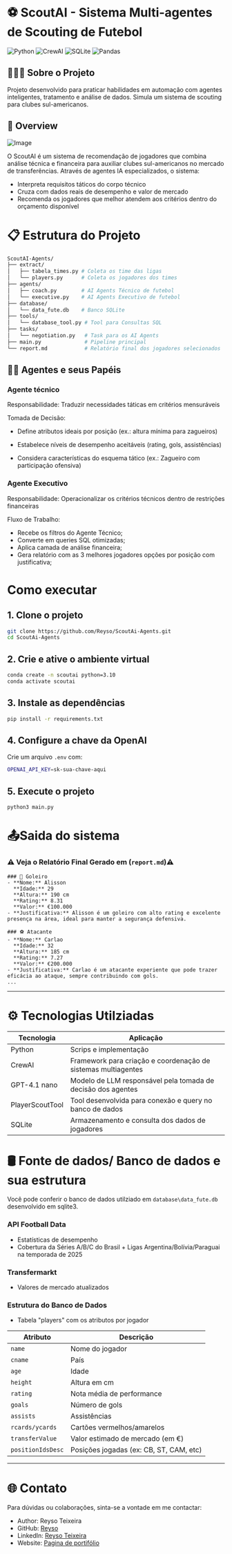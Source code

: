 # ⚽ ScoutAI - Sistema Multi-agentes de Scouting de Futebol

![Python](https://img.shields.io/badge/python-3.10%2B-green)
![CrewAI](https://img.shields.io/badge/framework-CrewAI-red)
![SQLite](https://img.shields.io/badge/database-SQLite-blue)
![Pandas](https://img.shields.io/badge/analysis-Pandas-white)

## 👨🏻‍💻 Sobre o Projeto


Projeto  desenvolvido para praticar habilidades em automação com agentes inteligentes, tratamento e análise de dados. Simula um sistema  de scouting para clubes sul-americanos.

<!-- - **Critérios táticos** do corpo técnico  
- **Restrições financeiras** da diretoria  
- **Dados reais** de desempenho e mercado -->

## 🚀 Overview

![Image](https://github.com/user-attachments/assets/8139e849-80bc-49d0-b808-42b56c569849)




O ScoutAI é um sistema de recomendação de jogadores que combina análise técnica e financeira para auxiliar clubes sul-americanos no mercado de transferências. Através de agentes IA especializados, o sistema:

- Interpreta requisitos táticos do corpo técnico
- Cruza com dados reais de desempenho e valor de mercado
- Recomenda os jogadores que melhor atendem aos critérios dentro do orçamento disponível

# 📋 Estrutura do Projeto
```bash
ScoutAI-Agents/
├── extract/
│   ├── tabela_times.py # Coleta os time das ligas
│   └── players.py      # Coleta os jogadores dos times 
├── agents/
│   ├── coach.py        # AI Agents Técnico de futebol
│   └── executive.py    # AI Agents Executivo de futebol
├── database/
│   └── data_fute.db    # Banco SQLite
├── tools/
│   └── database_tool.py # Tool para Consultas SQL
├── tasks/
│   └── negotiation.py   # Task para os AI Agents
├── main.py              # Pipeline principal
└── report.md            # Relatório final dos jogadores selecionados             


```


## 👨‍💼 Agentes e seus Papéis
### Agente técnico
Responsabilidade: Traduzir necessidades táticas em critérios mensuráveis

Tomada de Decisão:

- Define atributos ideais por posição (ex.: altura mínima para zagueiros)

- Estabelece níveis de desempenho aceitáveis (rating, gols, assistências)

- Considera características do esquema tático (ex.: Zagueiro com participação ofensiva)

### Agente Executivo
Responsabilidade: Operacionalizar os critérios técnicos dentro de restrições financeiras

Fluxo de Trabalho:

- Recebe os filtros do Agente Técnico;
- Converte em queries SQL otimizadas;
- Aplica camada de análise financeira;
- Gera relatório com as 3 melhores jogadores opções por posição com justificativa;


# Como executar

## 1. Clone o projeto

```bash
git clone https://github.com/Reyso/ScoutAi-Agents.git
cd ScoutAi-Agents
```
## 2. Crie e ative o ambiente virtual

```bash
conda create -n scoutai python=3.10
conda activate scoutai
```

## 3. Instale as dependências

```bash
pip install -r requirements.txt
```
## 4. Configure a chave da OpenAI
Crie um arquivo `.env` com:
```bash
OPENAI_API_KEY=sk-sua-chave-aqui
```
## 5. Execute o projeto

```
python3 main.py
```

# 📤Saida do sistema  
### ⚠️ Veja o Relatório Final Gerado em (`report.md`)⚠️

```
### 🧤 Goleiro
- **Nome:** Alisson  
  **Idade:** 29  
  **Altura:** 190 cm  
  **Rating:** 8.31  
  **Valor:** €100.000  
- **Justificativa:** Alisson é um goleiro com alto rating e excelente presença na área, ideal para manter a segurança defensiva.

### ⚽ Atacante
- **Nome:** Carlao  
  **Idade:** 32  
  **Altura:** 185 cm  
  **Rating:** 7.27  
  **Valor:** €200.000  
- **Justificativa:** Carlao é um atacante experiente que pode trazer eficácia ao ataque, sempre contribuindo com gols.
...
```

____



# ⚙️ Tecnologias Utilziadas
| Tecnologia | Aplicação |
| --- | --- |
| Python | Scrips e implementação|
| CrewAI | Framework para criação e coordenação de sistemas multiagentes|
| GPT-4.1 nano | Modelo de LLM responsável pela tomada de decisão dos agentes |
| PlayerScoutTool | Tool desenvolvida para conexão e query no banco de dados|
| SQLite | Armazenamento e consulta dos dados de jogadores |



# 🛢 Fonte de dados/ Banco de dados e sua estrutura
Você pode conferir o banco de dados utilziado em `database\data_fute.db` desenvolvido em sqlite3.
### API Football Data
- Estatísticas de desempenho
- Cobertura da Séries A/B/C do Brasil + Ligas Argentina/Bolívia/Paraguai  na temporada de 2025
### Transfermarkt
- Valores de mercado atualizados
### Estrutura do Banco de Dados
 - Tabela "players" com os atributos por jogador

| Atributo          | Descrição                               |
| ----------------- | --------------------------------------- |
| `name`            | Nome do jogador                         |
| `cname`           | País                                    |
| `age`             | Idade                                   |
| `height`          | Altura em cm                            |
| `rating`          | Nota média de performance               |
| `goals`           | Número de gols                          |
| `assists`         | Assistências                            |
| `rcards/ycards`   | Cartões vermelhos/amarelos              |
| `transferValue`   | Valor estimado de mercado (em €)        |
| `positionIdsDesc` | Posições jogadas (ex: CB, ST, CAM, etc) |

---




# 🌐 Contato

Para dúvidas ou colaborações, sinta-se a vontade em me contactar:

- Author: Reyso Teixeira
- GitHub: [Reyso](https://github.com/Reyso)
- LinkedIn: [Reyso Teixeira](https://www.linkedin.com/in/reyso-teixeira/)
- Website: [Pagina de portifólio](https://reyso.github.io/portifolio_projetos)
